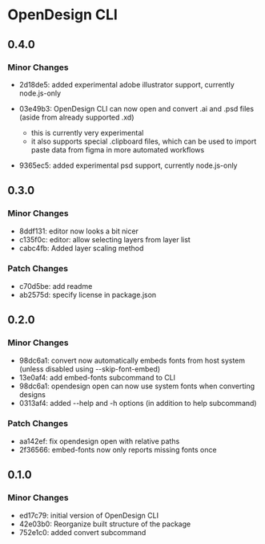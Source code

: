 # OpenDesign CLI

## 0.4.0

### Minor Changes

- 2d18de5: added experimental adobe illustrator support, currently node.js-only
- 03e49b3: OpenDesign CLI can now open and convert .ai and .psd files (aside from already supported .xd)

  - this is currently very experimental
  - it also supports special .clipboard files, which can be used to import paste data from figma in more automated workflows

- 9365ec5: added experimental psd support, currently node.js-only

## 0.3.0

### Minor Changes

- 8ddf131: editor now looks a bit nicer
- c135f0c: editor: allow selecting layers from layer list
- cabc4fb: Added layer scaling method

### Patch Changes

- c70d5be: add readme
- ab2575d: specify license in package.json

## 0.2.0

### Minor Changes

- 98dc6a1: convert now automatically embeds fonts from host system (unless disabled using --skip-font-embed)
- 13e0af4: add embed-fonts subcommand to CLI
- 98dc6a1: opendesign open can now use system fonts when converting designs
- 0313af4: added --help and -h options (in addition to help subcommand)

### Patch Changes

- aa142ef: fix opendesign open with relative paths
- 2f36566: embed-fonts now only reports missing fonts once

## 0.1.0

### Minor Changes

- ed17c79: initial version of OpenDesign CLI
- 42e03b0: Reorganize built structure of the package
- 752e1c0: added convert subcommand
